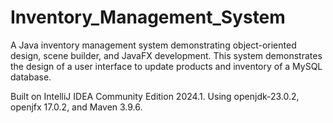 # Inventory_Management_System
A Java inventory management system demonstrating object-oriented design, scene builder, and JavaFX development.
This system demonstrates the design of a user interface to update products and inventory of a MySQL database.

Built on IntelliJ IDEA Community Edition 2024.1. Using openjdk-23.0.2, openjfx 17.0.2, and Maven 3.9.6.
